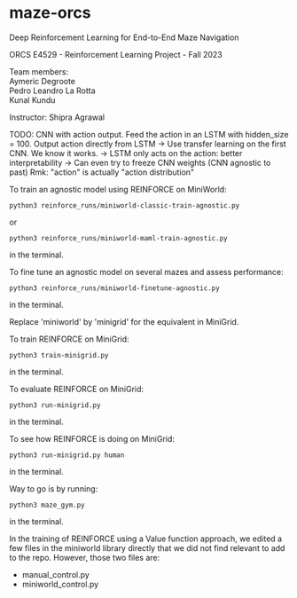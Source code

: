 # maze-orcs

Deep Reinforcement Learning for End-to-End Maze Navigation

ORCS E4529 - Reinforcement Learning
Project - Fall 2023

Team members:  
Aymeric Degroote  
Pedro Leandro La Rotta  
Kunal Kundu

Instructor: Shipra Agrawal


TODO: CNN with action output. Feed the action in an LSTM with hidden_size = 100. Output action directly from LSTM
-> Use transfer learning on the first CNN. We know it works. 
-> LSTM only acts on the action: better interpretability 
-> Can even try to freeze CNN weights (CNN agnostic to past)
Rmk: "action" is actually "action distribution"


To train an agnostic model using REINFORCE on MiniWorld:
```
python3 reinforce_runs/miniworld-classic-train-agnostic.py
```
or
```
python3 reinforce_runs/miniworld-maml-train-agnostic.py
```
in the terminal. 

To fine tune an agnostic model on several mazes and assess performance:
```
python3 reinforce_runs/miniworld-finetune-agnostic.py
```
in the terminal.

Replace 'miniworld' by 'minigrid' for the equivalent in MiniGrid.



To train REINFORCE on MiniGrid:
```
python3 train-minigrid.py
```
in the terminal.

To evaluate REINFORCE on MiniGrid:
```
python3 run-minigrid.py
```
in the terminal.

To see how REINFORCE is doing on MiniGrid:
```
python3 run-minigrid.py human
```
in the terminal.



Way to go is by running:
```
python3 maze_gym.py
```
in the terminal.



In the training of REINFORCE using a Value function approach, we edited a few files in the miniworld library 
directly that we did not find relevant to add to the repo. However, those two files are:
- manual_control.py
- miniworld_control.py

